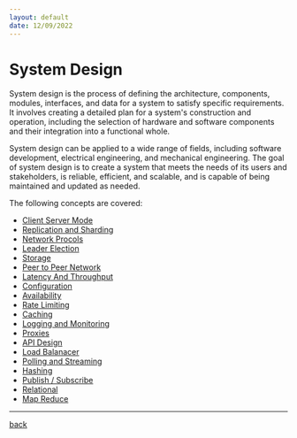 ```yaml
---
layout: default
date: 12/09/2022
---
```


# System Design
System design is the process of defining the architecture, components, modules, interfaces, and data for a system to satisfy specific requirements. It involves creating a detailed plan for a system's construction and operation, including the selection of hardware and software components and their integration into a functional whole.

System design can be applied to a wide range of fields, including software development, electrical engineering, and mechanical engineering. The goal of system design is to create a system that meets the needs of its users and stakeholders, is reliable, efficient, and scalable, and is capable of being maintained and updated as needed.

The following concepts are covered:

- [Client Server Mode](/docs/SystemDesign/client.html)					 
- [Replication and Sharding](/docs/SystemDesign/replicationsharding.html) 
- [Network Procols](/docs/SystemDesign/network.html)					
- [Leader Election](/docs/SystemDesign/leaderelection.html)    			  
- [Storage](/docs/SystemDesign/storage.html)							 
- [Peer to Peer Network](/docs/SystemDesign/p2p.html)					  
- [Latency And Throughput](/docs/SystemDesign/latencythroughput.html)  
- [Configuration](/docs/SystemDesign/configuration.html)			
- [Availability](/docs/SystemDesign/availability.html)
- [Rate Limiting](/docs/SystemDesign/ratelimiting.html)					 
- [Caching](/docs/SystemDesign/caching.html)							
- [Logging and Monitoring](/docs/SystemDesign/loggingmonitoring.html)	  
- [Proxies](/docs/SystemDesign/proxies.html)						
- [API Design](/docs/SystemDesign/api.html)
- [Load Balanacer](/docs/SystemDesign/loadbalancer.html)			
- [Polling and Streaming](/docs/SystemDesign/pollingandstreaming.html)	 	
- [Hashing](/docs/SystemDesign/hashing.html)		  
- [Publish / Subscribe](/docs/SystemDesign/pubsub.html)			
- [Relational](/docs/SystemDesign/relational.html)		
- [Map Reduce](/docs/SystemDesign/mapreduce.html)	

---

[back](/index.html)